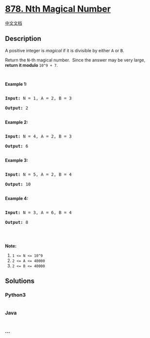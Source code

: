 # [878. Nth Magical Number](https://leetcode.com/problems/nth-magical-number)

[中文文档](/solution/0800-0899/0878.Nth%20Magical%20Number/README.md)

## Description

<p>A positive integer&nbsp;is <em>magical</em>&nbsp;if it is divisible by either <font face="monospace">A</font>&nbsp;or <font face="monospace">B</font>.</p>

<p>Return the <font face="monospace">N</font>-th magical number.&nbsp; Since the answer may be very large, <strong>return it modulo </strong><code>10^9 + 7</code>.</p>

<p>&nbsp;</p>

<ol>

</ol>

<div>

<p><strong>Example 1:</strong></p>

<pre>

<strong>Input: </strong>N = <span id="example-input-1-1">1</span>, A = <span id="example-input-1-2">2</span>, B = <span id="example-input-1-3">3</span>

<strong>Output: </strong><span id="example-output-1">2</span>

</pre>

<div>

<p><strong>Example 2:</strong></p>

<pre>

<strong>Input: </strong>N = <span id="example-input-2-1">4</span>, A = <span id="example-input-2-2">2</span>, B = <span id="example-input-2-3">3</span>

<strong>Output: </strong><span id="example-output-2">6</span>

</pre>

<div>

<p><strong>Example 3:</strong></p>

<pre>

<strong>Input: </strong>N = <span id="example-input-3-1">5</span>, A = <span id="example-input-3-2">2</span>, B = <span id="example-input-3-3">4</span>

<strong>Output: </strong><span id="example-output-3">10</span>

</pre>

<div>

<p><strong>Example 4:</strong></p>

<pre>

<strong>Input: </strong>N = <span id="example-input-4-1">3</span>, A = <span id="example-input-4-2">6</span>, B = <span id="example-input-4-3">4</span>

<strong>Output: </strong><span id="example-output-4">8</span>

</pre>

<p>&nbsp;</p>

<p><strong>Note:</strong></p>

<ol>
    <li><code>1 &lt;= N&nbsp;&lt;= 10^9</code></li>
    <li><code>2 &lt;= A&nbsp;&lt;= 40000</code></li>
    <li><code>2 &lt;= B&nbsp;&lt;= 40000</code></li>
</ol>

</div>

</div>

</div>

</div>

## Solutions

<!-- tabs:start -->

### **Python3**

```python

```

### **Java**

```java

```

### **...**

```

```

<!-- tabs:end -->

